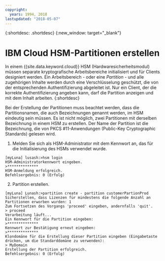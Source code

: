 ```yaml
---
copyright:
  years: 1994, 2018
lastupdated: "2018-05-07"
---
```


{:shortdesc: .shortdesc}
{:new_window: target="_blank"}

# IBM Cloud HSM-Partitionen erstellen

In einem {{site.data.keyword.cloud}} HSM (Hardwaresicherheitsmodul) müssen separate kryptografische Arbeitsbereiche initialisiert und für Clients designiert werden. Ein Arbeitsbereich - oder eine *Partition* - und alle zugehörigen Inhalte werden durch eine Verschlüsselung geschützt, die von der entsprechenden Authentifizierung abgeleitet ist. Nur ein Client, der die korrekte Authentifizierung angeben kann, darf die Partition anzeigen und mit dem Inhalt arbeiten.
{:shortdesc}

Bei der Erstellung der Partitionen muss beachtet werden, dass die Partitionsnamen, die auch Bezeichnungen genannt werden, im HSM eindeutig sein müssen. Es ist nicht möglich, zwei Partitionen mit derselben Bezeichnung in einem HSM zu erstellen. Der Name der Partition ist die Bezeichnung, die von PKCS #11-Anwendungen (Public-Key Cryptographic Standards) gelesen wird.

1. Melden Sie sich als HSM-Administrator mit dem Kennwort an, das für die Initialisierung des HSMs verwendet wurde.
```
[myLuna] lusash:>hsm login
HSM-Administratorkennwort eingeben.
>**************
HSM-Anmeldung erfolgreich.
Befehlsergebnis: 0 (Erfolg)
```
2. Partition erstellen. 
```
[myLuna] Lunash:>partition create - partition customerPartionProd
Sicherstellen, dass Lizenzen für mindestens die folgende Anzahl an Partitionen erworben wurden: 1
Zum Fortsetzen des Vorgangs 'proceed' eingeben, andernfalls 'quit'.
> proceed
Verarbeitung läuft...
Ein Kennwort für die Partition eingeben:
>**************
Kennwort zur Bestätigung erneut eingeben:
>**************
Klondomäne für die Erstellung dieser Partition eingeben (Eingabetaste drücken, um die Standarddomäne zu verwenden):
> MyDomain
Erstellung der Partition erfolgreich.
Befehlsergebnis: 0 (Erfolg)
```
